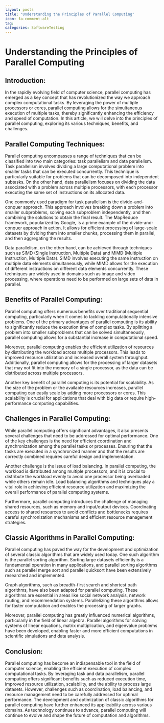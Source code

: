 ```yaml
---
layout: posts
title: "Understanding the Principles of Parallel Computing"
icon: fa-comment-alt
tag:      
categories: SoftwareTesting
---
```



# Understanding the Principles of Parallel Computing

## Introduction:
In the rapidly evolving field of computer science, parallel computing has emerged as a key concept that has revolutionized the way we approach complex computational tasks. By leveraging the power of multiple processors or cores, parallel computing allows for the simultaneous execution of multiple tasks, thereby significantly enhancing the efficiency and speed of computation. In this article, we will delve into the principles of parallel computing, exploring its various techniques, benefits, and challenges.

## Parallel Computing Techniques:
Parallel computing encompasses a range of techniques that can be classified into two main categories: task parallelism and data parallelism. Task parallelism involves dividing a large computational problem into smaller tasks that can be executed concurrently. This technique is particularly suitable for problems that can be decomposed into independent subtasks. On the other hand, data parallelism focuses on dividing the data associated with a problem across multiple processors, with each processor executing the same set of instructions on its allocated data.

One commonly used paradigm for task parallelism is the divide-and-conquer approach. This approach involves breaking down a problem into smaller subproblems, solving each subproblem independently, and then combining the solutions to obtain the final result. The MapReduce framework, popularized by Google, is a prime example of the divide-and-conquer approach in action. It allows for efficient processing of large-scale datasets by dividing them into smaller chunks, processing them in parallel, and then aggregating the results.

Data parallelism, on the other hand, can be achieved through techniques such as SIMD (Single Instruction, Multiple Data) and MIMD (Multiple Instruction, Multiple Data). SIMD involves executing the same instruction on multiple data elements simultaneously, while MIMD allows for the execution of different instructions on different data elements concurrently. These techniques are widely used in domains such as image and video processing, where operations need to be performed on large sets of data in parallel.

## Benefits of Parallel Computing:
Parallel computing offers numerous benefits over traditional sequential computing, particularly when it comes to tackling computationally intensive problems. One of the primary advantages of parallel computing is its ability to significantly reduce the execution time of complex tasks. By splitting a problem into smaller subproblems that can be solved simultaneously, parallel computing allows for a substantial increase in computational speed.

Moreover, parallel computing enables the efficient utilization of resources by distributing the workload across multiple processors. This leads to improved resource utilization and increased overall system throughput. Additionally, parallel computing allows for the processing of larger datasets that may not fit into the memory of a single processor, as the data can be distributed across multiple processors.

Another key benefit of parallel computing is its potential for scalability. As the size of the problem or the available resources increases, parallel computing can easily scale by adding more processors or cores. This scalability is crucial for applications that deal with big data or require high-performance computing capabilities.

## Challenges in Parallel Computing:
While parallel computing offers significant advantages, it also presents several challenges that need to be addressed for optimal performance. One of the key challenges is the need for efficient coordination and synchronization among the parallel tasks or processes. Ensuring that the tasks are executed in a synchronized manner and that the results are correctly combined requires careful design and implementation.

Another challenge is the issue of load balancing. In parallel computing, the workload is distributed among multiple processors, and it is crucial to distribute the workload evenly to avoid one processor being overloaded while others remain idle. Load balancing algorithms and techniques play a vital role in achieving efficient resource utilization and maximizing the overall performance of parallel computing systems.

Furthermore, parallel computing introduces the challenge of managing shared resources, such as memory and input/output devices. Coordinating access to shared resources to avoid conflicts and bottlenecks requires careful synchronization mechanisms and efficient resource management strategies.

## Classic Algorithms in Parallel Computing:
Parallel computing has paved the way for the development and optimization of several classic algorithms that are widely used today. One such algorithm is the parallel sorting algorithm. Sorting large datasets efficiently is a fundamental operation in many applications, and parallel sorting algorithms such as parallel merge sort and parallel quicksort have been extensively researched and implemented.

Graph algorithms, such as breadth-first search and shortest path algorithms, have also been adapted for parallel computing. These algorithms are essential in areas like social network analysis, network routing, and recommendation systems. Parallelizing these algorithms allows for faster computation and enables the processing of larger graphs.

Moreover, parallel computing has greatly influenced numerical algorithms, particularly in the field of linear algebra. Parallel algorithms for solving systems of linear equations, matrix multiplication, and eigenvalue problems have been developed, enabling faster and more efficient computations in scientific simulations and data analysis.

## Conclusion:
Parallel computing has become an indispensable tool in the field of computer science, enabling the efficient execution of complex computational tasks. By leveraging task and data parallelism, parallel computing offers significant benefits such as reduced execution time, improved resource utilization, scalability, and the ability to process large datasets. However, challenges such as coordination, load balancing, and resource management need to be carefully addressed for optimal performance. The development and optimization of classic algorithms for parallel computing have further enhanced its applicability across various domains. As technology continues to advance, parallel computing will continue to evolve and shape the future of computation and algorithms.